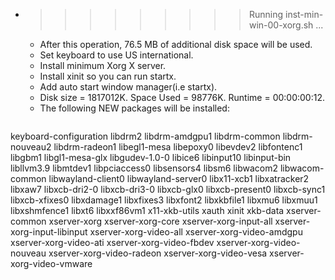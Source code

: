 * >>>>>>>>> Running inst-min-win-00-xorg.sh ...
  * After this operation, 76.5 MB of additional disk space will be used.
  * Set keyboard to use US international.
  * Install minimum Xorg X server.
  * Install xinit so you can run startx.
  * Add auto start window manager(i.e startx).
  * Disk size = 1817012K. Space Used = 98776K. Runtime = 00:00:00:12.
  * The following NEW packages will be installed:
  ```bash
keyboard-configuration libdrm2 libdrm-amdgpu1 libdrm-common libdrm-nouveau2
libdrm-radeon1 libegl1-mesa libepoxy0 libevdev2 libfontenc1
libgbm1 libgl1-mesa-glx libgudev-1.0-0 libice6 libinput10
libinput-bin libllvm3.9 libmtdev1 libpciaccess0 libsensors4
libsm6 libwacom2 libwacom-common libwayland-client0 libwayland-server0
libx11-xcb1 libxatracker2 libxaw7 libxcb-dri2-0 libxcb-dri3-0
libxcb-glx0 libxcb-present0 libxcb-sync1 libxcb-xfixes0 libxdamage1
libxfixes3 libxfont2 libxkbfile1 libxmu6 libxmuu1
libxshmfence1 libxt6 libxxf86vm1 x11-xkb-utils xauth
xinit xkb-data xserver-common xserver-xorg xserver-xorg-core
xserver-xorg-input-all xserver-xorg-input-libinput xserver-xorg-video-all xserver-xorg-video-amdgpu xserver-xorg-video-ati
xserver-xorg-video-fbdev xserver-xorg-video-nouveau xserver-xorg-video-radeon xserver-xorg-video-vesa xserver-xorg-video-vmware
  ```

